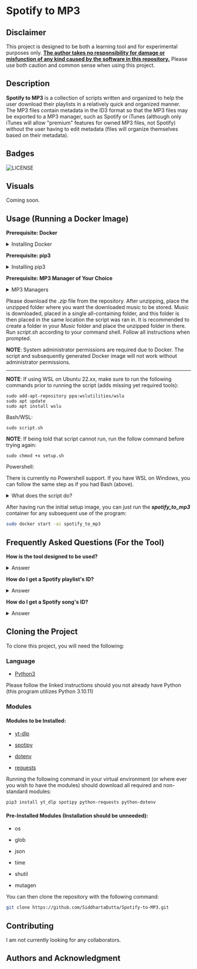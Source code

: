 # Spotify to MP3

## Disclaimer

This project is designed to be both a learning tool and for experimental purposes only. <u>**The author takes no responsibility for damage or misfunction of any kind caused by the software in this repository.**</u> Please use both caution and common sense when using this project.

## Description

**Spotify to MP3** is a collection of scripts written and organized to help the user download their playlists in a relatively quick and organized manner. The MP3 files contain metadata in the ID3 format so that the MP3 files may be exported to a MP3 manager, such as Spotify or iTunes (although only iTunes will allow "premium" features for owned MP3 files, not Spotify) without the user having to edit metadata (files will organize themselves based on their metadata).

## Badges
![LICENSE](https://img.shields.io/github/license/SiddhartaDutta/spotify-to-mp3)

## Visuals

Coming soon.

## Usage (Running a Docker Image)

**Prerequisite: Docker**

<details><summary>Installing Docker</summary>

Detailed instructions will come in the future. Please follow the instructions here instead: https://docs.docker.com/get-docker/

</details>

**Prerequisite: pip3**

<details><summary>Installing pip3</summary>
Please enter the following command into your terminal (if you are not sure if you have pip3, it is safe to run this command still):

```
sudo apt install python3-pip
```
</details>

**Prerequisite: MP3 Manager of Your Choice**

<details><summary>MP3 Managers</summary>
If you have an Apple device, it is highly recommended you use Apple Music as your MP3 manager. To do so, after downloading all of your music, you can upload full albums by navigating to <i>File > Add Folder to Library...</i> and then selecting all album folders in the file manager.

If you have an Android device, it is highly recommended you use the native song manager (to be more in-depth in the future; I, @SiddhartaDutta, have an iPhone).

Spotify is **not** recommended as even with your own MP3 files, Spotify still applies non-premium rules such as limited skips and ads.
</details>

Please download the *.zip* file from the repository. After unzipping, place the unzipped folder where you want the downloaded music to be stored. Music is downloaded, placed in a single all-containing folder, and this folder is then placed in the same location the script was ran in. It is recommended to create a folder in your *Music* folder and place the unzipped folder in there. Run *script.sh* according to your command shell. Follow all instructions when prompted.

**NOTE**: System administrator permissions are required due to Docker. The script and subsequently generated Docker image will not work without administrator permissions.

***
**NOTE**: If using WSL on Ubuntu 22.xx, make sure to run the following commands prior to running the script (adds missing yet required tools):
```
sudo add-apt-repository ppa:wslutilities/wslu
sudo apt update
sudo apt install wslu
```

Bash/WSL:
```
sudo script.sh
```

**NOTE**: If being told that script cannot run, run the follow command before trying again:
```
sudo chmod +x setup.sh
```

Powershell:

There is currently no Powershell support. If you have WSL on Windows, you can follow the same step as if you had Bash (above).

<details><summary>What does the script do?</summary>
When you run the script, it first asks you for some required information so that the program can access your Spotify data and know where to save downloaded MP3 files. Afterwards, it creates a *.env* file to store this data (this data can later be edited through the main menu in the program). It then creates a Docker image with the required files and deletes all the downloaded files (you can also delete the *.zip* you downloaded earlier if you have not already, it is not needed after unzipping). You are now left with none of the files related to the program except for the generated Docker image. Running the Docker image with the instructions below will always run the program.
</details>

After having run the initial setup image, you can just run the ***spotify_to_mp3*** container for any subsequent use of the program:
```.sh
sudo docker start -ai spotify_to_mp3
```

## Frequently Asked Questions (For the Tool)
**How is the tool designed to be used?** 
<details><summary>Answer</summary>

For the least confusing operation, it is highly recommended that when creating playlists on Spotify, you create them grouped as albums; all songs belonging to an album should be grouped chronologically together. This style of listening involves fully listening to an album at once and adding desired songs then.

However, if you do not wish to listen to music in an album fashion, you can still easily add albums to your MP3 manager. After downloading your music, you can sort the album folders by those edited most recent. This way, all albums will be listed that need to be transferred (is beneficial when there are a large amount of albums/singles).

</details>

**How do I get a Spotify playlist's ID?** 
<details><summary>Answer</summary>

Test instructions

</details>

**How do I get a Spotify song's ID?**

<details><summary>Answer</summary>

Test instructions

</details>

## Cloning the Project
To clone this project, you will need the following:
### Language
* [Python3](https://www.python.org/downloads/) 

Please follow the linked instructions should you not already have Python (this program utilizes Python 3.10.11)
### Modules
#### Modules to be Installed:
* [yt-dlp](https://github.com/yt-dlp/yt-dlp)

* [spotipy](https://github.com/spotipy-dev/spotipy)

* [dotenv]()

* [requests]()

Running the following command in your virtual environment (or where ever you wish to have the modules) should download all required and non-standard modules:
```.sh
pip3 install yt_dlp spotipy python-requests python-dotenv
```

#### Pre-Installed Modules (Installation should be unneeded):
* os

* glob

* json

* time

* shutil

* mutagen

You can then clone the repository with the following command:
```.sh
git clone https://github.com/SiddhartaDutta/Spotify-to-MP3.git
```

## Contributing

I am not currently looking for any collaborators.

## Authors and Acknowledgment

